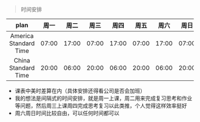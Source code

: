 > 时间安排

|   plan   |   周一   |   周二   |   周三   |   周四   |   周五   |   周六   |   周日   |
|:--------:|:--------:|:--------:|:-------:|:--------:|:--------:|:--------:|:-------:|
|America Standard Time|07:00|17:00|07:00|17:00|07:00|17:00|07:00|
|China Standard Time|20:00|06:00|20:00|06:00|20:00|06:00|20:00|

* 课表中美时差算在内（具体安排还得看公司是否会加班）
* 我的想法是间隔式的时间安排，就是周一上课，周二用来完成复习思考和作业等问题，然后周三上课周四完成思考复习以此类推，个人觉得这样效率挺好
* 周六周日时间比较自由，可以任何时间都可以
